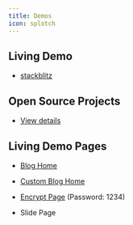 ```yaml
---
title: Demos
icon: splotch
---
```


## Living Demo

- [stackblitz](https://stackblitz.com/fork/vuepress-theme-hope)

## Open Source Projects

- [View details](./projects.md)

## Living Demo Pages

- [Blog Home](./blog-home.md)

- [Custom Blog Home](./custom-blog-home.md)

- [Encrypt Page](./encrypt.md) (Password: 1234)

- <ProjectLink name="md-enhance" path="/guide/presentation/demo.html">Slide Page</ProjectLink>
